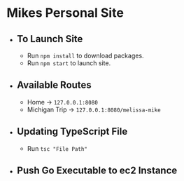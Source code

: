 # Mikes Personal Site


- ## To Launch Site

  - Run `npm install` to download packages.
  - Run `npm start` to launch site.


- ## Available Routes

  - Home -> `127.0.0.1:8080`
  - Michigan Trip -> `127.0.0.1:8080/melissa-mike`


- ## Updating TypeScript File
  - Run `tsc "File Path"`

- ## Push Go Executable to ec2 Instance
